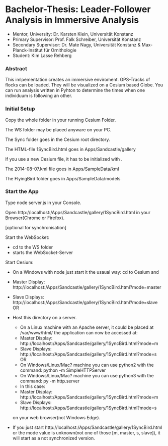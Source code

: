 # Bachelor-Thesis: Leader-Follower Analysis in Immersive Analysis
* Mentor, University: Dr. Karsten Klein, Universität Konstanz
* Primary Supervisor: Prof. Falk Schreiber, Universität Konstanz
* Secondary Supervisor: Dr. Mate Nagy, Universität Konstanz & Max-Planck-Institut für Ornithologie
* Student: Kim Lasse Rehberg


###  Abstract
This imlpementation creates an immersive enviroment. GPS-Tracks of flocks can be loaded. They will be visualized on a Cesium based Globe. You can run analysis written in Pyhton to determine the times when one individuum is following an other.

### Initial Setup

Copy the whole folder in your running Cesium Folder.


The WS folder may be placed anyware on your PC.

The Sync folder goes in the Cesium root directory. 

The HTML-file 1SyncBird.html goes in Apps/Sandcastle/gallery

If you use a new Cesium file, it has to be initialized with <npm install>.

The 2014-08-07.kml file goes in Apps/SampleData/kml

The FlyingBird folder goes in Apps/SampleData/models


### Start the App

Type node server.js in your Console. 

Open http://localhost:<port>/Apps/Sandcastle/gallery/1SyncBird.html in your Browser(Chrome or Firefox).





[optional for synchronisation]

Start the WebSocket:
* cd to the WS folder
* <node server.js> starts the WebSocket-Server

Start Cesium:

  * On a Windows with node just start it the usaual way: cd to Cesium and <node server.js>
  * Master Display: http://localhost:<port>/Apps/Sandcastle/gallery/1SyncBird.html?mode=master
  * Slave Displays: http://localhost:<port>/Apps/Sandcastle/gallery/1SyncBird.html?mode=slave
OR
* Host this directory on a server.
  * On a Linux machine with an Apache server, it could be placed at /var/www/html/ the application can now be accessed at:
  * Master Display: http://localhost:<port>/Apps/Sandcastle/gallery/1SyncBird.html?mode=m
  * Slave Displays: http://localhost:<port>/Apps/Sandcastle/gallery/1SyncBird.html?mode=s
OR
  * On Windows/Linux/Mac? machine you can use python2 with the command: python -m SimpleHTTPServer <port>
  * On Windows/Linux/Mac? machine you can use python3 with the command: py -m http.server <port>
  * In this case:
   * Master Display: http://localhost:<port>/Apps/Sandcastle/gallery/1SyncBird.html?mode=m
   * Slave Displays: http://localhost:<port>/Apps/Sandcastle/gallery/1SyncBird.html?mode=s

  on your web browser(not Windows Edge).

* If you just start http://localhost:<port>/Apps/Sandcastle/gallery/1SyncBird.html or the mode value is unknown(not one of those [m, master, s, slave]), it will start as a not synchronized version.






